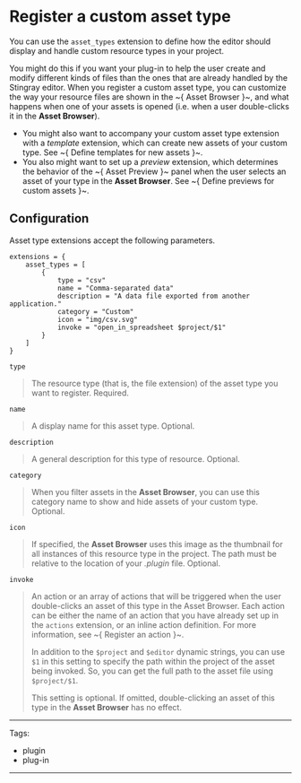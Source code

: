 # Register a custom asset type

You can use the `asset_types` extension to define how the editor should display and handle custom resource types in your project.

You might do this if you want your plug-in to help the user create and modify different kinds of files than the ones that are already handled by the Stingray editor. When you register a custom asset type, you can customize the way your resource files are shown in the ~{ Asset Browser }~, and what happens when one of your assets is opened (i.e. when a user double-clicks it in the **Asset Browser**).

-	You might also want to accompany your custom asset type extension with a *template* extension, which can create new assets of your custom type. See ~{ Define templates for new assets }~.
-	You also might want to set up a *preview* extension, which determines the behavior of the ~{ Asset Preview }~ panel when the user selects an asset of your type in the **Asset Browser**. See ~{ Define previews for custom assets }~.

## Configuration

Asset type extensions accept the following parameters.

~~~{sjson}
extensions = {
	asset_types = [
		{
			type = "csv"
			name = "Comma-separated data"
			description = "A data file exported from another application."
			category = "Custom"
			icon = "img/csv.svg"
			invoke = "open_in_spreadsheet $project/$1"
		}
	]
}
~~~

`type`

>	The resource type (that is, the file extension) of the asset type you want to register. Required.

`name`

>	A display name for this asset type. Optional.

`description`

>	A general description for this type of resource. Optional.

`category`

>	When you filter assets in the **Asset Browser**, you can use this category name to show and hide assets of your custom type. Optional.

`icon`

>	If specified, the **Asset Browser** uses this image as the thumbnail for all instances of this resource type in the project. The path must be relative to the location of your *.plugin* file. Optional.

`invoke`

>	An action or an array of actions that will be triggered when the user double-clicks an asset of this type in the Asset Browser. Each action can be either the name of an action that you have already set up in the `actions` extension, or an inline action definition. For more information, see ~{ Register an action }~.
>
>	In addition to the `$project` and `$editor` dynamic strings, you can use `$1` in this setting to specify the path within the project of the asset being invoked. So, you can get the full path to the asset file using `$project/$1`.
>
>	This setting is optional. If omitted, double-clicking an asset of this type in the **Asset Browser** has no effect.

---
Tags:
-	plugin
-	plug-in
---

